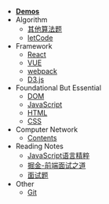 * [**Demos**](docs/Demos/abstract.md)
* Algorithm
    * [其他算法题](docs/Algorithm/Algorithm.md)
    * [letCode](docs/Algorithm/letCode.md)
* Framework
    * [React](docs/Framework/React.md)
    * [VUE](docs/Framework/VUE.md)
    * [webpack](docs/Framework/webpack.md)
    * [D3.js](docs/Framework/D3.md)
* Foundational But Essential
    * [DOM](/DOM/contentsOfDOM.md)
    * [JavaScript](/JS/contentsOfJS.md)
    * [HTML](/HTML/contentsOfHtml.md)
    * [CSS](/CSS/contentsOfCSS.md)
* Computer Network
    * [Contents](docs/Computer_Network/ContentsOfCN.md)
* Reading Notes
    * [JavaScript语言精粹](docs/Reading_Notes/JavaScript_The_Good_Parts.md)
    * [掘金-前端面试之道](docs/Reading_Notes/掘金-前端面试之道.md)
    * [面试题](docs/Reading_Notes/面试题.md)
* Other
    * [Git](docs/Other/Git.md)